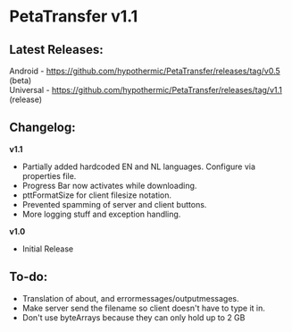 # PetaTransfer v1.1
## Latest Releases:
Android - https://github.com/hypothermic/PetaTransfer/releases/tag/v0.5 (beta)  
Universal - https://github.com/hypothermic/PetaTransfer/releases/tag/v1.1 (release)
## Changelog:
**v1.1**  

- Partially added hardcoded EN and NL languages. Configure via properties file.
- Progress Bar now activates while downloading.
- pttFormatSize for client filesize notation.
- Prevented spamming of server and client buttons.
- More logging stuff and exception handling.  

**v1.0**  

- Initial Release  
## To-do:
- Translation of about, and errormessages/outputmessages.
- Make server send the filename so client doesn't have to type it in.
- Don't use byteArrays because they can only hold up to 2 GB
